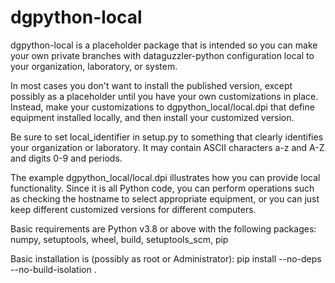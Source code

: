 dgpython-local
==============

dgpython-local is a placeholder package that is intended so you
can make your own private branches with dataguzzler-python
configuration local to your organization, laboratory, or system.

In most cases you don't want to install the published version,
except possibly as a placeholder until you have your own
customizations in place. Instead, make your customizations
to dgpython_local/local.dpi that define equipment installed
locally, and then install your customized version.

Be sure to set local_identifier in setup.py to
something that clearly identifies your organization or laboratory.
It may contain ASCII characters a-z and A-Z and digits 0-9 and
periods.

The example dgpython_local/local.dpi illustrates how you can
provide local functionality. Since it is all Python code,
you can perform operations such as checking the hostname
to select appropriate equipment, or you can just keep
different customized versions for different computers.

Basic requirements are Python v3.8 or above with the following
packages: numpy, setuptools, wheel, build, setuptools_scm, pip

Basic installation is (possibly as root or Administrator):
    pip install --no-deps --no-build-isolation .



